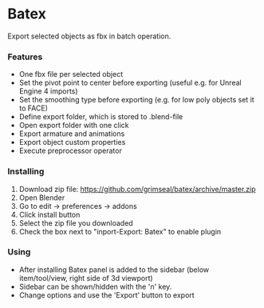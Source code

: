 # Batex
Export selected objects as fbx in batch operation.

### Features
* One fbx file per selected object
* Set the pivot point to center before exporting (useful e.g. for Unreal Engine 4 imports)
* Set the smoothing type before exporting (e.g. for low poly objects set it to FACE)
* Define export folder, which is stored to .blend-file
* Open export folder with one click
* Export armature and animations
* Export object custom properties
* Execute preprocessor operator

### Installing
1. Download zip file: https://github.com/grimseal/batex/archive/master.zip
2. Open Blender
3. Go to edit -> preferences -> addons
4. Click install button
5. Select the zip file you downloaded
6. Check the box next to "inport-Export: Batex" to enable plugin

### Using
* After installing Batex panel is added to the sidebar (below item/tool/view, right side of 3d viewport)
* Sidebar can be shown/hidden with the 'n' key.
* Change options and use the 'Export' button to export
